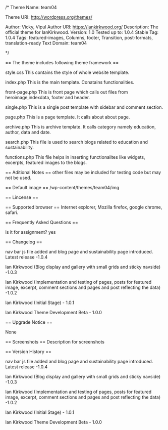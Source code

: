 /*
Theme Name: team04

Theme URI: http://wordpress.org/themes/

Author: Vicky, Vipul
Author URI: https://iankirkwood.org/
Description: The official theme for IanKirkwood.
Version: 1.0
Tested up to: 1.0.4
Stable Tag: 1.0.4
Tags: featured-images, Columns, footer, Transition, post-formats, translation-ready
Text Domain: team04

*/

== The theme includes following theme framework ==


style.css
This contains the style of whole website template.

index.php
This is the main template. Conatains functionalities.

front-page.php
This is front page which calls out files from heroimage,indexdata, footer and header.

single.php
This is a single post template with sidebar and comment section.

page.php
This is a page template. It calls about about page.


archive.php
This is archive template. It calls category namely education, author, data and date.

search.php
This file is used to search blogs related to education and sustainability.

functions.php
This file helps in inserting functionalites like widgets, excerpts, featured images to the blogs.

== Aditional Notes ==
other files may be included for testing code but may not be used.

== Default image ==
/wp-content/themes/team04/img

== Lincense == 

== Supported browser ==
Internet explorer, Mozilla firefox, google chrome, safari.

== Frequently Asked Questions ==

Is it for assignment? yes

== Changelog == 

nav bar js file added and blog page and sustainability page introduced.
Latest release -1.0.4

Ian Kirkwood (Blog display and gallery with small grids and sticky navside) -1.0.3

Ian Kirkwood (Implementation and testing of pages, posts for featured image, excerpt, comment sections and pages and post reflecting the data) 
-1.0.2

Ian Kirkwood (Initial Stage) - 1.0.1

Ian Kirkwood Theme Development Beta - 1.0.0

== Upgrade Notice ==

None

== Screenshots ==
Description for screenshots







== Version History ==

nav bar js file added and blog page and sustainability page introduced.
Latest release -1.0.4

Ian Kirkwood (Blog display and gallery with small grids and sticky navside) -1.0.3

Ian Kirkwood (Implementation and testing of pages, posts for featured image, excerpt, comment sections and pages and post reflecting the data) 
-1.0.2

Ian Kirkwood (Initial Stage) - 1.0.1

Ian Kirkwood Theme Development Beta - 1.0.0


